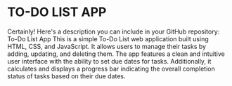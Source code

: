 # TO-DO LIST APP
  Certainly! Here's a description you can include in your GitHub repository:  To-Do List App This is a simple To-Do List web application built using HTML, CSS, and JavaScript. It allows users to manage their tasks by adding, updating, and deleting them. The app features a clean and intuitive user interface with the ability to set due dates for tasks. Additionally, it calculates and displays a progress bar indicating the overall completion status of tasks based on their due dates.
